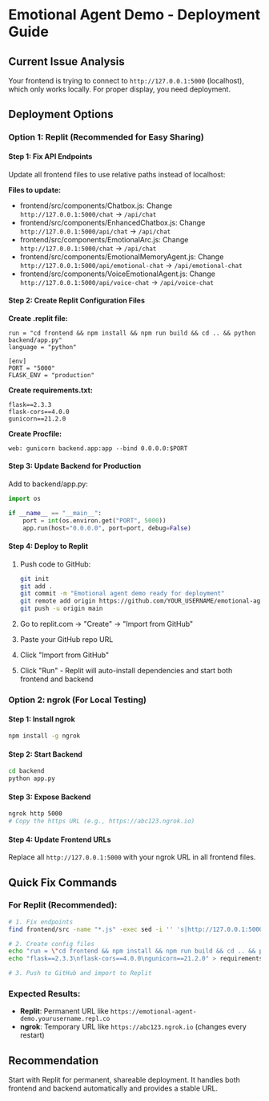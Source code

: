 # Emotional Agent Demo - Deployment Guide

## Current Issue Analysis
Your frontend is trying to connect to `http://127.0.0.1:5000` (localhost), which only works locally. For proper display, you need deployment.

## Deployment Options

### Option 1: Replit (Recommended for Easy Sharing)

#### Step 1: Fix API Endpoints
Update all frontend files to use relative paths instead of localhost:

**Files to update:**
- frontend/src/components/Chatbox.js: Change `http://127.0.0.1:5000/chat` → `/api/chat`
- frontend/src/components/EnhancedChatbox.js: Change `http://127.0.0.1:5000/api/chat` → `/api/chat`
- frontend/src/components/EmotionalArc.js: Change `http://127.0.0.1:5000/chat` → `/api/chat`
- frontend/src/components/EmotionalMemoryAgent.js: Change `http://127.0.0.1:5000/api/emotional-chat` → `/api/emotional-chat`
- frontend/src/components/VoiceEmotionalAgent.js: Change `http://127.0.0.1:5000/api/voice-chat` → `/api/voice-chat`

#### Step 2: Create Replit Configuration Files

**Create .replit file:**
```
run = "cd frontend && npm install && npm run build && cd .. && python backend/app.py"
language = "python"

[env]
PORT = "5000"
FLASK_ENV = "production"
```

**Create requirements.txt:**
```
flask==2.3.3
flask-cors==4.0.0
gunicorn==21.2.0
```

**Create Procfile:**
```
web: gunicorn backend.app:app --bind 0.0.0.0:$PORT
```

#### Step 3: Update Backend for Production
Add to backend/app.py:
```python
import os

if __name__ == "__main__":
    port = int(os.environ.get("PORT", 5000))
    app.run(host="0.0.0.0", port=port, debug=False)
```

#### Step 4: Deploy to Replit
1. Push code to GitHub:
   ```bash
   git init
   git add .
   git commit -m "Emotional agent demo ready for deployment"
   git remote add origin https://github.com/YOUR_USERNAME/emotional-agent-demo.git
   git push -u origin main
   ```

2. Go to replit.com → "Create" → "Import from GitHub"
3. Paste your GitHub repo URL
4. Click "Import from GitHub"
5. Click "Run" - Replit will auto-install dependencies and start both frontend and backend

### Option 2: ngrok (For Local Testing)

#### Step 1: Install ngrok
```bash
npm install -g ngrok
```

#### Step 2: Start Backend
```bash
cd backend
python app.py
```

#### Step 3: Expose Backend
```bash
ngrok http 5000
# Copy the https URL (e.g., https://abc123.ngrok.io)
```

#### Step 4: Update Frontend URLs
Replace all `http://127.0.0.1:5000` with your ngrok URL in all frontend files.

## Quick Fix Commands

### For Replit (Recommended):
```bash
# 1. Fix endpoints
find frontend/src -name "*.js" -exec sed -i '' 's|http://127.0.0.1:5000||g' {} \;

# 2. Create config files
echo "run = \"cd frontend && npm install && npm run build && cd .. && python backend/app.py\"" > .replit
echo "flask==2.3.3\nflask-cors==4.0.0\ngunicorn==21.2.0" > requirements.txt

# 3. Push to GitHub and import to Replit
```

### Expected Results:
- **Replit**: Permanent URL like `https://emotional-agent-demo.yourusername.repl.co`
- **ngrok**: Temporary URL like `https://abc123.ngrok.io` (changes every restart)

## Recommendation
Start with Replit for permanent, shareable deployment. It handles both frontend and backend automatically and provides a stable URL.
